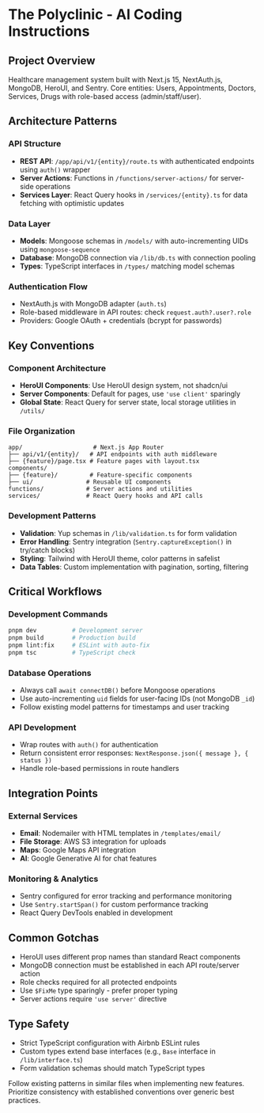 # The Polyclinic - AI Coding Instructions

## Project Overview

Healthcare management system built with Next.js 15, NextAuth.js, MongoDB, HeroUI, and Sentry. Core entities: Users, Appointments, Doctors, Services, Drugs with role-based access (admin/staff/user).

## Architecture Patterns

### API Structure

- **REST API**: `/app/api/v1/{entity}/route.ts` with authenticated endpoints using `auth()` wrapper
- **Server Actions**: Functions in `/functions/server-actions/` for server-side operations
- **Services Layer**: React Query hooks in `/services/{entity}.ts` for data fetching with optimistic updates

### Data Layer

- **Models**: Mongoose schemas in `/models/` with auto-incrementing UIDs using `mongoose-sequence`
- **Database**: MongoDB connection via `/lib/db.ts` with connection pooling
- **Types**: TypeScript interfaces in `/types/` matching model schemas

### Authentication Flow

- NextAuth.js with MongoDB adapter (`auth.ts`)
- Role-based middleware in API routes: check `request.auth?.user?.role`
- Providers: Google OAuth + credentials (bcrypt for passwords)

## Key Conventions

### Component Architecture

- **HeroUI Components**: Use HeroUI design system, not shadcn/ui
- **Server Components**: Default for pages, use `'use client'` sparingly
- **Global State**: React Query for server state, local storage utilities in `/utils/`

### File Organization

```
app/                    # Next.js App Router
├── api/v1/{entity}/   # API endpoints with auth middleware
├── {feature}/page.tsx # Feature pages with layout.tsx
components/
├── {feature}/         # Feature-specific components
├── ui/               # Reusable UI components
functions/            # Server actions and utilities
services/             # React Query hooks and API calls
```

### Development Patterns

- **Validation**: Yup schemas in `/lib/validation.ts` for form validation
- **Error Handling**: Sentry integration (`Sentry.captureException()` in try/catch blocks)
- **Styling**: Tailwind with HeroUI theme, color patterns in safelist
- **Data Tables**: Custom implementation with pagination, sorting, filtering

## Critical Workflows

### Development Commands

```bash
pnpm dev          # Development server
pnpm build        # Production build
pnpm lint:fix     # ESLint with auto-fix
pnpm tsc          # TypeScript check
```

### Database Operations

- Always call `await connectDB()` before Mongoose operations
- Use auto-incrementing `uid` fields for user-facing IDs (not MongoDB `_id`)
- Follow existing model patterns for timestamps and user tracking

### API Development

- Wrap routes with `auth()` for authentication
- Return consistent error responses: `NextResponse.json({ message }, { status })`
- Handle role-based permissions in route handlers

## Integration Points

### External Services

- **Email**: Nodemailer with HTML templates in `/templates/email/`
- **File Storage**: AWS S3 integration for uploads
- **Maps**: Google Maps API integration
- **AI**: Google Generative AI for chat features

### Monitoring & Analytics

- Sentry configured for error tracking and performance monitoring
- Use `Sentry.startSpan()` for custom performance tracking
- React Query DevTools enabled in development

## Common Gotchas

- HeroUI uses different prop names than standard React components
- MongoDB connection must be established in each API route/server action
- Role checks required for all protected endpoints
- Use `$FixMe` type sparingly - prefer proper typing
- Server actions require `'use server'` directive

## Type Safety

- Strict TypeScript configuration with Airbnb ESLint rules
- Custom types extend base interfaces (e.g., `Base` interface in `/lib/interface.ts`)
- Form validation schemas should match TypeScript types

Follow existing patterns in similar files when implementing new features. Prioritize consistency with established conventions over generic best practices.
